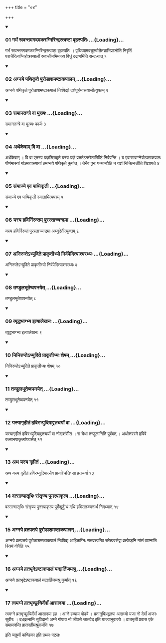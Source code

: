 +++
title = "०४"

+++

<div class="js_include" includetitle="true" newlevelforh1="3" unfilled="" url="/vedAH_yajuH/taittirIyam/sUtram/ApastambaH/shrautam/vishvAsa-prastutiH/09/04/01_garbhaM_sravantamagadamakaragnirindrastvaShTA_bRhaspatiH.md">
<details open><summary><h3>01 गर्भं स्रवन्तमगदमकरग्निरिन्द्रस्त्वष्टा बृहस्पतिः ...{Loading}...</h3></summary>

गर्भं स्रवन्तमगदमकरग्निरिन्द्रस्त्वष्टा बृहस्पतिः । पृथिव्यामवचुश्चोतैतन्नाभिप्राप्नोति निरृतिं पराचैरित्यग्निहोत्रस्थालीं स्रवन्तीमभिमन्त्र्य विधुं दद्राणमिति सन्दध्यात् १
</details>
</div>

<div class="js_include collapsed" newlevelforh1="4" title="सर्वाष् टीकाः" url="/vedAH_yajuH/taittirIyam/sUtram/ApastambaH/shrautam/sarvASh_TIkAH/09/04/01_garbhaM_sravantamagadamakaragnirindrastvaShTA_bRhaspatiH.md"> </div>



<div class="js_include collapsed" newlevelforh1="4" title="मूलम्" url="/vedAH_yajuH/taittirIyam/sUtram/ApastambaH/shrautam/mUlam/09/04/01_garbhaM_sravantamagadamakaragnirindrastvaShTA_bRhaspatiH.md"> </div>


<div class="js_include" includetitle="true" newlevelforh1="3" unfilled="" url="/vedAH_yajuH/taittirIyam/sUtram/ApastambaH/shrautam/vishvAsa-prastutiH/09/04/02_agnaye_pathikRte_puroDAshamaShTAkapAlan.md">
<details open><summary><h3>02 अग्नये पथिकृते पुरोडाशमष्टाकपालन् ...{Loading}...</h3></summary>

अग्नये पथिकृते पुरोडाशमष्टाकपालं निर्वपेद्यो दर्शपूर्णमासयाजीत्युक्तम् २
</details>
</div>

<div class="js_include collapsed" newlevelforh1="4" title="सर्वाष् टीकाः" url="/vedAH_yajuH/taittirIyam/sUtram/ApastambaH/shrautam/sarvASh_TIkAH/09/04/02_agnaye_pathikRte_puroDAshamaShTAkapAlan.md"> </div>



<div class="js_include collapsed" newlevelforh1="4" title="मूलम्" url="/vedAH_yajuH/taittirIyam/sUtram/ApastambaH/shrautam/mUlam/09/04/02_agnaye_pathikRte_puroDAshamaShTAkapAlan.md"> </div>


<div class="js_include" includetitle="true" newlevelforh1="3" unfilled="" url="/vedAH_yajuH/taittirIyam/sUtram/ApastambaH/shrautam/vishvAsa-prastutiH/09/04/03_samAnatantre_vA_mukhyaH.md">
<details open><summary><h3>03 समानतन्त्रे वा मुख्यः ...{Loading}...</h3></summary>

समानतन्त्रे वा मुख्यः कार्यः ३
</details>
</div>

<div class="js_include collapsed" newlevelforh1="4" title="सर्वाष् टीकाः" url="/vedAH_yajuH/taittirIyam/sUtram/ApastambaH/shrautam/sarvASh_TIkAH/09/04/03_samAnatantre_vA_mukhyaH.md"> </div>



<div class="js_include collapsed" newlevelforh1="4" title="मूलम्" url="/vedAH_yajuH/taittirIyam/sUtram/ApastambaH/shrautam/mUlam/09/04/03_samAnatantre_vA_mukhyaH.md"> </div>


<div class="js_include" includetitle="true" newlevelforh1="3" unfilled="" url="/vedAH_yajuH/taittirIyam/sUtram/ApastambaH/shrautam/vishvAsa-prastutiH/09/04/04_athaikeShAm_vi_vA.md">
<details open><summary><h3>04 अथैकेषाम् वि वा ...{Loading}...</h3></summary>

अथैकेषाम् । वि वा एतस्य यज्ञश्छिद्यते यस्य यज्ञे प्रततेऽन्तरेतामिष्टिं निर्वपन्ति । य एवासावाग्नेयोऽष्टाकपालः पौर्णमास्यां योऽमावास्यायां तमग्नये पथिकृते कुर्यात् । तेनैव पुनः पन्थामवैति न यज्ञं निच्छिनत्तीति विज्ञायते ४
</details>
</div>

<div class="js_include collapsed" newlevelforh1="4" title="सर्वाष् टीकाः" url="/vedAH_yajuH/taittirIyam/sUtram/ApastambaH/shrautam/sarvASh_TIkAH/09/04/04_athaikeShAm_vi_vA.md"> </div>



<div class="js_include collapsed" newlevelforh1="4" title="मूलम्" url="/vedAH_yajuH/taittirIyam/sUtram/ApastambaH/shrautam/mUlam/09/04/04_athaikeShAm_vi_vA.md"> </div>


<div class="js_include" includetitle="true" newlevelforh1="3" unfilled="" url="/vedAH_yajuH/taittirIyam/sUtram/ApastambaH/shrautam/vishvAsa-prastutiH/09/04/05_saMyAjye_eva_pAthikRtI.md">
<details open><summary><h3>05 संयाज्ये एव पाथिकृती ...{Loading}...</h3></summary>

संयाज्ये एव पाथिकृती स्यातामित्यपरम् ५
</details>
</div>

<div class="js_include collapsed" newlevelforh1="4" title="सर्वाष् टीकाः" url="/vedAH_yajuH/taittirIyam/sUtram/ApastambaH/shrautam/sarvASh_TIkAH/09/04/05_saMyAjye_eva_pAthikRtI.md"> </div>



<div class="js_include collapsed" newlevelforh1="4" title="मूलम्" url="/vedAH_yajuH/taittirIyam/sUtram/ApastambaH/shrautam/mUlam/09/04/05_saMyAjye_eva_pAthikRtI.md"> </div>


<div class="js_include" includetitle="true" newlevelforh1="3" unfilled="" url="/vedAH_yajuH/taittirIyam/sUtram/ApastambaH/shrautam/vishvAsa-prastutiH/09/04/06_yasya_havirniruptam_purastAchchandramA.md">
<details open><summary><h3>06 यस्य हविर्निरुप्तम् पुरस्ताच्चन्द्रमा ...{Loading}...</h3></summary>

यस्य हविर्निरुप्तं पुरस्ताच्चन्द्रमा अभ्युदेतीत्युक्तम् ६
</details>
</div>

<div class="js_include collapsed" newlevelforh1="4" title="सर्वाष् टीकाः" url="/vedAH_yajuH/taittirIyam/sUtram/ApastambaH/shrautam/sarvASh_TIkAH/09/04/06_yasya_havirniruptam_purastAchchandramA.md"> </div>



<div class="js_include collapsed" newlevelforh1="4" title="मूलम्" url="/vedAH_yajuH/taittirIyam/sUtram/ApastambaH/shrautam/mUlam/09/04/06_yasya_havirniruptam_purastAchchandramA.md"> </div>


<div class="js_include" includetitle="true" newlevelforh1="3" unfilled="" url="/vedAH_yajuH/taittirIyam/sUtram/ApastambaH/shrautam/vishvAsa-prastutiH/09/04/07_anirupte-bhyudite_prAkRtIbhyo_nirvapedityAshmarathyaH.md">
<details open><summary><h3>07 अनिरुप्तेऽभ्युदिते प्राकृतीभ्यो निर्वपेदित्याश्मरथ्यः ...{Loading}...</h3></summary>

अनिरुप्तेऽभ्युदिते प्राकृतीभ्यो निर्वपेदित्याश्मरथ्यः ७
</details>
</div>

<div class="js_include collapsed" newlevelforh1="4" title="सर्वाष् टीकाः" url="/vedAH_yajuH/taittirIyam/sUtram/ApastambaH/shrautam/sarvASh_TIkAH/09/04/07_anirupte-bhyudite_prAkRtIbhyo_nirvapedityAshmarathyaH.md"> </div>



<div class="js_include collapsed" newlevelforh1="4" title="मूलम्" url="/vedAH_yajuH/taittirIyam/sUtram/ApastambaH/shrautam/mUlam/09/04/07_anirupte-bhyudite_prAkRtIbhyo_nirvapedityAshmarathyaH.md"> </div>


<div class="js_include" includetitle="true" newlevelforh1="3" unfilled="" url="/vedAH_yajuH/taittirIyam/sUtram/ApastambaH/shrautam/vishvAsa-prastutiH/09/04/08_taNDulabhUteShvapanayet.md">
<details open><summary><h3>08 तण्डुलभूतेष्वपनयेत् ...{Loading}...</h3></summary>

तण्डुलभूतेष्वपनयेत् ८
</details>
</div>

<div class="js_include collapsed" newlevelforh1="4" title="सर्वाष् टीकाः" url="/vedAH_yajuH/taittirIyam/sUtram/ApastambaH/shrautam/sarvASh_TIkAH/09/04/08_taNDulabhUteShvapanayet.md"> </div>



<div class="js_include collapsed" newlevelforh1="4" title="मूलम्" url="/vedAH_yajuH/taittirIyam/sUtram/ApastambaH/shrautam/mUlam/09/04/08_taNDulabhUteShvapanayet.md"> </div>


<div class="js_include" includetitle="true" newlevelforh1="3" unfilled="" url="/vedAH_yajuH/taittirIyam/sUtram/ApastambaH/shrautam/vishvAsa-prastutiH/09/04/09_vyRddhabhAgbhya_ityAlekhanaH.md">
<details open><summary><h3>09 व्यृद्धभाग्भ्य इत्यालेखनः ...{Loading}...</h3></summary>

व्यृद्धभाग्भ्य इत्यालेखनः ९
</details>
</div>

<div class="js_include collapsed" newlevelforh1="4" title="सर्वाष् टीकाः" url="/vedAH_yajuH/taittirIyam/sUtram/ApastambaH/shrautam/sarvASh_TIkAH/09/04/09_vyRddhabhAgbhya_ityAlekhanaH.md"> </div>



<div class="js_include collapsed" newlevelforh1="4" title="मूलम्" url="/vedAH_yajuH/taittirIyam/sUtram/ApastambaH/shrautam/mUlam/09/04/09_vyRddhabhAgbhya_ityAlekhanaH.md"> </div>


<div class="js_include" includetitle="true" newlevelforh1="3" unfilled="" url="/vedAH_yajuH/taittirIyam/sUtram/ApastambaH/shrautam/vishvAsa-prastutiH/09/04/10_ninirupte-bhyudite_prAkRtIbhyaH_sheSham.md">
<details open><summary><h3>10 निनिरुप्तेऽभ्युदिते प्राकृतीभ्यः शेषम् ...{Loading}...</h3></summary>

निनिरुप्तेऽभ्युदिते प्राकृतीभ्यः शेषम् १०
</details>
</div>

<div class="js_include collapsed" newlevelforh1="4" title="सर्वाष् टीकाः" url="/vedAH_yajuH/taittirIyam/sUtram/ApastambaH/shrautam/sarvASh_TIkAH/09/04/10_ninirupte-bhyudite_prAkRtIbhyaH_sheSham.md"> </div>



<div class="js_include collapsed" newlevelforh1="4" title="मूलम्" url="/vedAH_yajuH/taittirIyam/sUtram/ApastambaH/shrautam/mUlam/09/04/10_ninirupte-bhyudite_prAkRtIbhyaH_sheSham.md"> </div>


<div class="js_include" includetitle="true" newlevelforh1="3" unfilled="" url="/vedAH_yajuH/taittirIyam/sUtram/ApastambaH/shrautam/vishvAsa-prastutiH/09/04/11_taNDulabhUteShvapanayet.md">
<details open><summary><h3>11 तण्डुलभूतेष्वपनयेत् ...{Loading}...</h3></summary>

तण्डुलभूतेष्वपनयेत् ११
</details>
</div>

<div class="js_include collapsed" newlevelforh1="4" title="सर्वाष् टीकाः" url="/vedAH_yajuH/taittirIyam/sUtram/ApastambaH/shrautam/sarvASh_TIkAH/09/04/11_taNDulabhUteShvapanayet.md"> </div>



<div class="js_include collapsed" newlevelforh1="4" title="मूलम्" url="/vedAH_yajuH/taittirIyam/sUtram/ApastambaH/shrautam/mUlam/09/04/11_taNDulabhUteShvapanayet.md"> </div>


<div class="js_include" includetitle="true" newlevelforh1="3" unfilled="" url="/vedAH_yajuH/taittirIyam/sUtram/ApastambaH/shrautam/vishvAsa-prastutiH/09/04/12_yasyAgRhItaM_havirabhyudiyAddratacharyAM_vA.md">
<details open><summary><h3>12 यस्यागृहीतं हविरभ्युदियाद्द्रतचर्यां वा ...{Loading}...</h3></summary>

यस्यागृहीतं हविरभ्युदियाद्द्रतचर्यां वा नोदाशंसीत । स त्रेधा तण्डुलानिति पूर्ववत् । अथोत्तरस्मै हविषे वत्सानपाकृत्योपवसेत् १२
</details>
</div>

<div class="js_include collapsed" newlevelforh1="4" title="सर्वाष् टीकाः" url="/vedAH_yajuH/taittirIyam/sUtram/ApastambaH/shrautam/sarvASh_TIkAH/09/04/12_yasyAgRhItaM_havirabhyudiyAddratacharyAM_vA.md"> </div>



<div class="js_include collapsed" newlevelforh1="4" title="मूलम्" url="/vedAH_yajuH/taittirIyam/sUtram/ApastambaH/shrautam/mUlam/09/04/12_yasyAgRhItaM_havirabhyudiyAddratacharyAM_vA.md"> </div>


<div class="js_include" includetitle="true" newlevelforh1="3" unfilled="" url="/vedAH_yajuH/taittirIyam/sUtram/ApastambaH/shrautam/vishvAsa-prastutiH/09/04/13_atha_yasya_gRhItaM.md">
<details open><summary><h3>13 अथ यस्य गृहीतं ...{Loading}...</h3></summary>

अथ यस्य गृहीतं हविरभ्युदियात्सैव प्रायश्चित्तिः सा व्रतचर्या १३
</details>
</div>

<div class="js_include collapsed" newlevelforh1="4" title="सर्वाष् टीकाः" url="/vedAH_yajuH/taittirIyam/sUtram/ApastambaH/shrautam/sarvASh_TIkAH/09/04/13_atha_yasya_gRhItaM.md"> </div>



<div class="js_include collapsed" newlevelforh1="4" title="मूलम्" url="/vedAH_yajuH/taittirIyam/sUtram/ApastambaH/shrautam/mUlam/09/04/13_atha_yasya_gRhItaM.md"> </div>


<div class="js_include" includetitle="true" newlevelforh1="3" unfilled="" url="/vedAH_yajuH/taittirIyam/sUtram/ApastambaH/shrautam/vishvAsa-prastutiH/09/04/14_vatsAnmAtRbhiH_saMsRjya_punarapAkRtya.md">
<details open><summary><h3>14 वत्सान्मातृभिः संसृज्य पुनरपाकृत्य ...{Loading}...</h3></summary>

वत्सान्मातृभिः संसृज्य पुनरपाकृत्य पूर्वेद्युर्दुग्धं दधि हविरातञ्चनार्थं निदध्यात् १४
</details>
</div>

<div class="js_include collapsed" newlevelforh1="4" title="सर्वाष् टीकाः" url="/vedAH_yajuH/taittirIyam/sUtram/ApastambaH/shrautam/sarvASh_TIkAH/09/04/14_vatsAnmAtRbhiH_saMsRjya_punarapAkRtya.md"> </div>



<div class="js_include collapsed" newlevelforh1="4" title="मूलम्" url="/vedAH_yajuH/taittirIyam/sUtram/ApastambaH/shrautam/mUlam/09/04/14_vatsAnmAtRbhiH_saMsRjya_punarapAkRtya.md"> </div>


<div class="js_include" includetitle="true" newlevelforh1="3" unfilled="" url="/vedAH_yajuH/taittirIyam/sUtram/ApastambaH/shrautam/vishvAsa-prastutiH/09/04/15_agnaye_vratapataye_puroDAshamaShTAkapAlan.md">
<details open><summary><h3>15 अग्नये व्रतपतये पुरोडाशमष्टाकपालन् ...{Loading}...</h3></summary>

अग्नये व्रतपतये पुरोडाशमष्टाकपालं निर्वपेद्य आहिताग्निः सन्नव्रत्यमिव चरेत्प्रवसेद्वा व्रत्येऽहनि मांसं वाश्नाति स्त्रियं वोपैति १५
</details>
</div>

<div class="js_include collapsed" newlevelforh1="4" title="सर्वाष् टीकाः" url="/vedAH_yajuH/taittirIyam/sUtram/ApastambaH/shrautam/sarvASh_TIkAH/09/04/15_agnaye_vratapataye_puroDAshamaShTAkapAlan.md"> </div>



<div class="js_include collapsed" newlevelforh1="4" title="मूलम्" url="/vedAH_yajuH/taittirIyam/sUtram/ApastambaH/shrautam/mUlam/09/04/15_agnaye_vratapataye_puroDAshamaShTAkapAlan.md"> </div>


<div class="js_include" includetitle="true" newlevelforh1="3" unfilled="" url="/vedAH_yajuH/taittirIyam/sUtram/ApastambaH/shrautam/vishvAsa-prastutiH/09/04/16_agnaye_vratabhRde-ShTAkapAlaM_yadyArtijamashru.md">
<details open><summary><h3>16 अग्नये व्रतभृदेऽष्टाकपालं यद्यार्तिजमश्रु ...{Loading}...</h3></summary>

अग्नये व्रतभृदेऽष्टाकपालं यद्यार्तिजमश्रु कुर्यात् १६
</details>
</div>

<div class="js_include collapsed" newlevelforh1="4" title="सर्वाष् टीकाः" url="/vedAH_yajuH/taittirIyam/sUtram/ApastambaH/shrautam/sarvASh_TIkAH/09/04/16_agnaye_vratabhRde-ShTAkapAlaM_yadyArtijamashru.md"> </div>



<div class="js_include collapsed" newlevelforh1="4" title="मूलम्" url="/vedAH_yajuH/taittirIyam/sUtram/ApastambaH/shrautam/mUlam/09/04/16_agnaye_vratabhRde-ShTAkapAlaM_yadyArtijamashru.md"> </div>


<div class="js_include" includetitle="true" newlevelforh1="3" unfilled="" url="/vedAH_yajuH/taittirIyam/sUtram/ApastambaH/shrautam/vishvAsa-prastutiH/09/04/17_tvamagne_vratabhRchChuchirdevA.N_AsAdayA.md">
<details open><summary><h3>17 त्वमग्ने व्रतभृच्छुचिर्देवाँ आसादया ...{Loading}...</h3></summary>

त्वमग्ने व्रतभृच्छुचिर्देवाँ आसादया इह । अग्ने हव्याय वोढवे । व्रतानुबिभ्रद्व्रतपा अदाभ्यो यजा नो देवाँ अजरः सुवीरः । दधद्रत्नानि सुविदानो अग्ने गोपाय नो जीवसे जातवेद इति याज्यानुवाक्ये । व्रातभृतीं प्रवास एके समामनन्ति व्रातपतीमश्रुकर्मणि १७
</details>
</div>

<div class="js_include collapsed" newlevelforh1="4" title="सर्वाष् टीकाः" url="/vedAH_yajuH/taittirIyam/sUtram/ApastambaH/shrautam/sarvASh_TIkAH/09/04/17_tvamagne_vratabhRchChuchirdevA.N_AsAdayA.md"> </div>



<div class="js_include collapsed" newlevelforh1="4" title="मूलम्" url="/vedAH_yajuH/taittirIyam/sUtram/ApastambaH/shrautam/mUlam/09/04/17_tvamagne_vratabhRchChuchirdevA.N_AsAdayA.md"> </div>





  
इति चतुर्थी कण्डिका 
इति प्रथमः पटलः
